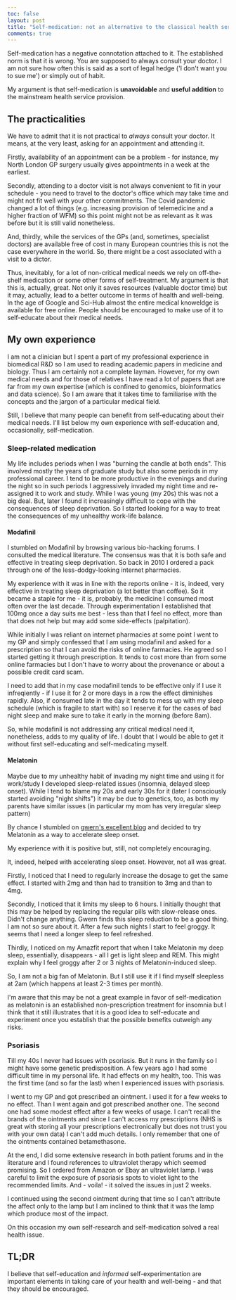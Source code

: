 ```yaml
---
toc: false
layout: post
title: "Self-medication: not an alternative to the classical health service provision but an addition to it"
comments: true
---
```

Self-medication has a negative connotation attached to it. The established norm is that it is wrong. You are supposed to always consult your doctor. I am not sure how often this is said as a sort of legal hedge ('I don't want you to sue me') or simply out of habit.

My argument is that self-medication is **unavoidable** and **useful addition** to the mainstream health service provision.

## The practicalities

We have to admit that it is not practical to *always* consult your doctor. It means, at the very least, asking for an appointment and attending it.

Firstly, availability of an appointment can be a problem - for instance, my North London GP surgery usually gives appointments in a week at the earliest.

Secondly, attending to a doctor visit is not always convenient to fit in your schedule - you need to travel to the doctor's office which may take time and might not fit well with your other commitments. The Covid pandemic changed a lot of things (e.g. increasing provision of telemedicine and a higher fraction of WFM) so this point might not be as relevant as it was before but it is still valid nonetheless.

And, thirdly, while the services of the GPs (and, sometimes, specialist doctors) are available free of cost in many European countries this is not the case everywhere in the world. So, there might be a cost associated with a visit to a dictor.

Thus, inevitably, for a lot of non-critical medical needs we rely on off-the-shelf medication or some other forms of self-treatment. My argument is that this is, actually, great. Not only it saves resources (valuable doctor time) but it may, actually, lead to a better outcome in terms of health and well-being. In the age of Google and Sci-Hub almost the entire medical knoweldge is available for free online. People should be encouraged to make use of it to self-educate about their medical needs.

## My own experience

I am not a clinician but I spent a part of my professional experience in biomedical R&D so I am used to reading academic papers in medicine and biology. Thus I am certainly not a complete layman. However, for my own medical needs and for those of relatives I have read a lot of papers that are far from my own expertise (which is confined to genomics, bioinformatics and data science). So I am aware that it takes time to familiarise with the concepts and the jargon of a particular medical field.

Still, I believe that many people can benefit from self-educating about their medical needs. I'll list below my own experience with self-education and, occasionally, self-medication.

### Sleep-related medication

My life includes periods when I was "burning the candle at both ends". This involved mostly the years of graduate study but also some periods in my professional career. I tend to be more productive in the evenings and during the night so in such periods I aggressively invaded my night time and re-assigned it to work and study. While I was young (my 20s) this was not a big deal. But, later I found it increasingly difficult to cope with the consequences of sleep deprivation. So I started looking for a way to treat the consequences of my unhealthy work-life balance.

#### Modafinil

I stumbled on Modafinil by browsing various bio-hacking forums. I consulted the medical literature. The consensus was that it is both safe and effective in treating sleep deprivation. So back in 2010 I ordered a pack through one of the less-dodgy-looking internet pharmacies.

My experience with it was in line with the reports online - it is, indeed, very effective in treating sleep deprivation (a lot better than coffee). So it became a staple for me - it is, probably, the medicine I consumed most often over the last decade. Through experimentation I established that 100mg once a day suits me best - less than that I feel no effect, more than that does not help but may add some side-effects (palpitation).

While initially I was reliant on internet pharmacies at some point I went to my GP and simply confessed that I am using modafinil and asked for a prescription so that I can avoid the risks of online farmacies. He agreed so I started getting it through prescription. It tends to cost more than from some online farmacies but I don't have to worry about the provenance or about a possible credit card scam.

I need to add that in my case modafinil tends to be effective only if I use it infreqiently - if I use it for 2 or more days in a row the effect diminishes rapidly. Also, if consumed late in the day it tends to mess up with my sleep schedule (which is fragile to start with) so I reserve it for the cases of bad night sleep and make sure to take it early in the morning (before 8am).

So, while modafinil is not addressing any critical medical need it, nonetheless, adds to my quality of life. I doubt that I would be able to get it without first self-educating and self-medicating myself.

#### Melatonin

Maybe due to my unhealthy habit of invading my night time and using it for work/study I developed sleep-related issues (insomnia, delayed sleep onset). While I tend to blame my 20s and early 30s for it (later I consciously started avoiding "night shifts") it may be due to genetics, too, as both my parents have similar issues (in particular my mom has very irregular sleep pattern)

By chance I stumbled on [gwern's excellent blog](https://www.gwern.net/Nootropics) and decided to try Melatonin as a way to accelerate sleep onset.

My experience with it is positive but, still, not completely encouraging.

It, indeed, helped with accelerating sleep onset. However, not all was great.

Firstly, I noticed that I need to regularly increase the dosage to get the same effect. I started with 2mg and than had to transition to 3mg and than to 4mg. 

Secondly, I noticed that it limits my sleep to 6 hours. I initially thought that this may be helped by replacing the regular pills with slow-release ones. Didn't change anything. Gwern finds this sleep reduction to be a good thing. I am not so sure about it. After a few such nights I start to feel groggy. It seems that I need a longer sleep to feel refreshed.

Thirdly, I noticed on my Amazfit report that when I take Melatonin my deep sleep, essentially, disappears - all I get is light sleep and REM. This might explain why I feel groggy after 2 or 3 nights of Melatonin-induced sleep.

So, I am not a big fan of Melatonin. But I still use it if I find myself sleepless at 2am (which happens at least 2-3 times per month).

I'm aware that this may be not a great example in favor of self-medication as melatonin is an established non-prescription treatment for insomnia but I think that it still illustrates that it is a good idea to self-educate and experiment once you establish that the possible benefits outweigh any risks.

### Psoriasis

Till my 40s I never had issues with psoriasis. But it runs in the family so I might have some genetic predisposition. A few years ago I had some difficult time in my personal life. It had effects on my health, too. This was the first time (and so far the last) when I experienced issues with psoriasis.

I went to my GP and got prescribed an ointment. I used it for a few weeks to no effect. Than I went again and got prescribed another one. The second one had some modest effect after a few weeks of usage. I can't recall the brands of the ointments and since I can't access my prescriptions (NHS is great with storing all your prescriptions electronically but does not trust you with your own data) I can't add much details. I only remember that one of the ointments contained betamethasone.

At the end, I did some extensive research in both patient forums and in the literature and I found references to ultraviolet therapy which seemed promising. So I ordered from Amazon or Ebay an ultraviolet lamp. I was careful to limit the exposure of psoriasis spots to violet light to the recommended limits. And - voila! - it solved the issues in just 2 weeks.

I continued using the second ointment during that time so I can't attribute the affect only to the lamp but I am inclined to think that it was the lamp which produce most of the impact.

On this occasion my own self-research and self-medication solved a real health issue.

## TL;DR

I believe that self-education and *informed* self-experimentation are important elements in taking care of your health and well-being - and that they should be encouraged. 
